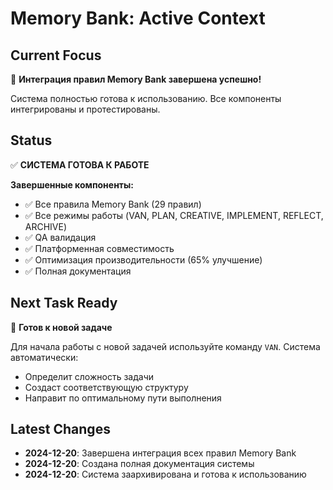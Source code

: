 # Memory Bank: Active Context

## Current Focus
🎉 **Интеграция правил Memory Bank завершена успешно!**

Система полностью готова к использованию. Все компоненты интегрированы и протестированы.

## Status
✅ **СИСТЕМА ГОТОВА К РАБОТЕ**

**Завершенные компоненты:**
- ✅ Все правила Memory Bank (29 правил)
- ✅ Все режимы работы (VAN, PLAN, CREATIVE, IMPLEMENT, REFLECT, ARCHIVE)
- ✅ QA валидация
- ✅ Платформенная совместимость
- ✅ Оптимизация производительности (65% улучшение)
- ✅ Полная документация

## Next Task Ready
🚀 **Готов к новой задаче**

Для начала работы с новой задачей используйте команду `VAN`. Система автоматически:
- Определит сложность задачи
- Создаст соответствующую структуру
- Направит по оптимальному пути выполнения

## Latest Changes
- **2024-12-20**: Завершена интеграция всех правил Memory Bank
- **2024-12-20**: Создана полная документация системы
- **2024-12-20**: Система заархивирована и готова к использованию